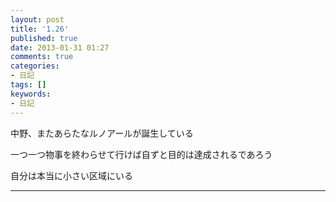 ```yaml
---
layout: post
title: '1.26'
published: true
date: 2013-01-31 01:27
comments: true
categories:
- 日記
tags: []
keywords:
- 日記
---
```

中野、またあらたなルノアールが誕生している

一つ一つ物事を終わらせて行けば自ずと目的は達成されるであろう

自分は本当に小さい区域にいる

---


